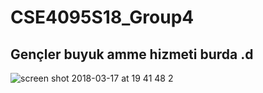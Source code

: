 # CSE4095S18_Group4
## Gençler buyuk amme hizmeti  burda .d


![screen shot 2018-03-17 at 19 41 48 2](https://user-images.githubusercontent.com/13722649/37557871-1700d2ea-2a1c-11e8-9b7d-20c781872a20.png)


